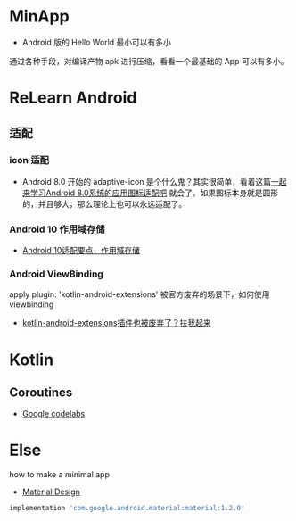 # MinApp

 - Android 版的 Hello World 最小可以有多小

 通过各种手段，对编译产物 apk 进行压缩，看看一个最基础的 App 可以有多小。

# ReLearn Android
## 适配

 ### icon 适配

 - Android 8.0 开始的 adaptive-icon 是个什么鬼？其实很简单，看着这篇[一起来学习Android 8.0系统的应用图标适配吧](https://mp.weixin.qq.com/s/WxgHJ1stBjokPi6lTUd1Mg?) 就会了。如果图标本身就是圆形的，并且够大，那么理论上也可以永远适配了。

 ### Android 10 作用域存储

 - [Android 10适配要点，作用域存储](https://guolin.blog.csdn.net/article/details/105419420)

 ### Android ViewBinding

 apply plugin: 'kotlin-android-extensions' 被官方废弃的场景下，如何使用 viewbinding

 - [kotlin-android-extensions插件也被废弃了？扶我起来](https://mp.weixin.qq.com/s/keR7bO-Nu9bBr5Nhevbe1Q)


# Kotlin 

## Coroutines 
 - [Google codelabs](https://developer.android.google.cn/codelabs/kotlin-coroutines?return=https%3A%2F%2Fdeveloper.android.google.cn%2Fcourses%2Fpathways%2Fandroid-coroutines%3Futm_source%3Dandroidweekly.io%26utm_medium%3Dwebsite%23codelab-https%3A%2F%2Fdeveloper.android.com%2Fcodelabs%2Fkotlin-coroutines#3) 


# Else

how to make a minimal app

 - [Material Design](https://mp.weixin.qq.com/s/6b5hIMxqz2WEutcxRbRfhg)
 
 ```gradle
implementation 'com.google.android.material:material:1.2.0'
```


   


